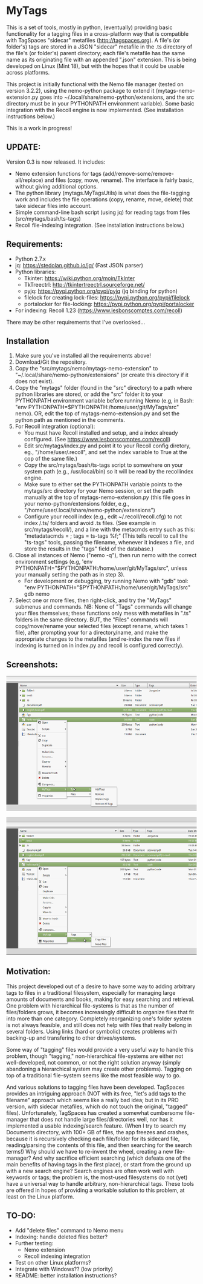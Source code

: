 MyTags
========
This is a set of tools, mostly in python, (eventually) providing basic functionality for a tagging files in a cross-platform way that is compatible with TagSpaces "sidecar" metafiles (http://tagspaces.org). A file's (or folder's) tags are stored in a JSON "sidecar" metafile in the .ts directory of the file's (or folder's) parent directory; each file's metafile has the same name as its originating file with an appended ".json" extension. This is being developed on Linux (Mint 18), but with the hopes that it could be usable across platforms.

This project is initially functional with the Nemo file manager (tested on version 3.2.2), using the nemo-python package to extend it (mytags-nemo-extension.py goes into ~/.local/share/nemo-python/extensions, and the src directory must be in your PYTHONPATH environment variable).  Some basic integration with the Recoll engine is now implemented. (See installation instructions below.)

This is a work in progress! 

UPDATE:
------
Version 0.3 is now released. It includes:
* Nemo extension functions for tags (add/remove-some/remove-all/replace) and files (copy, move, rename).  The interface is fairly basic, without giving additional options.  
* The python library (mytags.MyTagsUtils) is what does the file-tagging work and includes the file operations (copy, rename, move, delete) that take sidecar files into account. 
* Simple command-line bash script (using jq) for reading tags from files (src/mytags/bash/ts-tags)
* Recoll file-indexing integration. (See installation instructions below.)


Requirements:
-------------
* Python 2.7.x
* jq: https://stedolan.github.io/jq/ (Fast JSON parser)
* Python libraries:
  * Tkinter: https://wiki.python.org/moin/TkInter
  * TkTreectrl: http://tkintertreectrl.sourceforge.net/
  * pyjq: https://pypi.python.org/pypi/pyjq (jq binding for python)
  * filelock for creating lock-files: https://pypi.python.org/pypi/filelock
  * portalocker for file-locking: https://pypi.python.org/pypi/portalocker
* For indexing: Recoll 1.23 (https://www.lesbonscomptes.com/recoll)

There may be other requirements that I've overlooked...

Installation
-------------------------
1. Make sure you've installed all the requirements above!  
2. Download/Git the repository. 
2. Copy the "src/mytags/nemo/mytags-nemo-extension" to "~/.local/share/nemo-python/extensions" (or create this directory if it does not exist). 
3. Copy the "mytags" folder (found in the "src" directory) to a path where python libraries are stored, or add the "src" folder it to your PYTHONPATH environment variable before running Nemo (e.g, in Bash: "env PYTHONPATH=$PYTHONPATH:/home/user/git/MyTags/src" nemo). OR, edit the top of mytags-nemo-extension.py and set the python path as mentioned in the comments.
4. For Recoll integration (optional):
   * You must have Recoll installed and setup, and a index already configured. (See https://www.lesbonscomptes.com/recoll)
   * Edit src/mytags/index.py and point it to your Recoll config diretory, eg., "/home/user/.recoll", and set the index variable to True at the cop of the same file.) 
   * Copy the src/mytags/bash/ts-tags script to somewhere on your system path (e.g., /usr/local/bin) so it will be read by the recollindex engine.
   * Make sure to either set the PYTHONPATH variable points to the mytags/src directory for your Nemo session, or set the path manually at the top of mytags-nemo-extension.py (this file goes in your nemo-python/extensions folder, e.g., "/home/user/.local/share/nemo-python/extensions")
   * Configure your recoll index (e.g., edit ~/.recoll/recoll.cfg) to not index  /.ts/ folders and avoid .ts files. (See example in src/mytags/recoll/), and a line with the metacmds entry such as this: "metadatacmds = ; tags = ts-tags %f;" (This tells recoll to call the "ts-tags" tools, passing the filename, whenever it indexes a file, and store the results in the "tags" field of the database.)
5. Close all instances of Nemo ("nemo -q"), then run nemo with the correct environment settings (e.g, 'env PYTHONPATH="$PYTHONPATH:/home/user/git/MyTags/src", unless your manually setting the path as in step 3). 
   * For development or debugging, try running Nemo with "gdb" tool: "env PYTHONPATH="$PYTHONPATH:/home/user/git/MyTags/src" gdb nemo 
5. Select one or more files, then right-click, and try the "MyTags" submenus and commands. NB: None of "Tags" commands will change your files themselves; these functions only mess with metafiles in ".ts" folders in the same directory. BUT, the "Files" commands will copy/move/rename your selected files (except rename, which takes 1 file), after prompting your for a directory/name, and make the appropriate changes to the metafiles (and re-index the new files if indexing is turned on in index.py and recoll is configured correctly).

Screenshots:
-----------
![MyTags Nemo Extension screenshot1](https://github.com/cbop-dev/MyTags/blob/master/images/Tags-submenu.png "MyTags Nemo Extension shot 1")

![MyTags Nemo Extension screenshot2](https://github.com/cbop-dev/MyTags/blob/master/images/Files-submenu.png "MyTags Nemo Extension shot 2")

Motivation:
-----------
This project developed out of a desire to have some way to adding arbitrary tags to files in a traditional filesystem, especially for managing large amounts of documents and books, making for easy searching and retrieval. One problem with hierarchical file-systems is that as the number of files/folders grows, it becomes increasingly difficult to organize files that fit into more than one category. Completely reorganizing one's folder system is not always feasible, and still does not help with files that really belong in several folders. Using links (hard or symbolic) creates problems with backing-up and transfering to other drives/systems. 

Some way of "tagging" files would provide a very useful way to handle this problem, though "tagging," non-hierarchical file-systems are either not well-developed, not common, or not the right solution anyway (simply abandoning a hierarchical system may create other problems). Tagging on top of a traditional file-system seems like the most feasible way to go.

And various solutions to tagging files have been developed. TagSpaces provides an intriguing approach (NOT with its free, "let's add tags to the filename" approach which seems like a really bad idea; but in its PRO version, with sidecar metafiles, which do not touch the original, "tagged" files). Unfortunately, TagSpaces has created a somewhat cumbersome file-manager that does not handle large files/directories well, nor has it implemented a usable indexing/search feature. (When I try to search my Documents directory, with  100+ GB of files, the app freezes and crashes, because it is recursively checking each file/folder for its sidecard file, reading/parsing the contents of this file, and then searching for the search terms!) Why should we have to re-invent the wheel, creating a new file-manager? And why sacrifice efficient searching (which defeats one of the main benefits of having tags in the first place), or start from the ground up with a new search engine? Search engines are often work well with keywords or tags; the problem is, the most-used filesystems do not (yet) have a universal way to handle arbitrary, non-hierarchical tags. These tools are offered in hopes of providing a workable solution to this problem, at least on the Linux platform.

TO-DO:
------
* Add "delete files" command to Nemo menu
* Indexing: handle deleted files better?
* Further testing:
  * Nemo extension
  * Recoll indexing integration
* Test on other Linux platforms?
* Integrate with Windows?? (low priority)
* README: better installation instructions?




